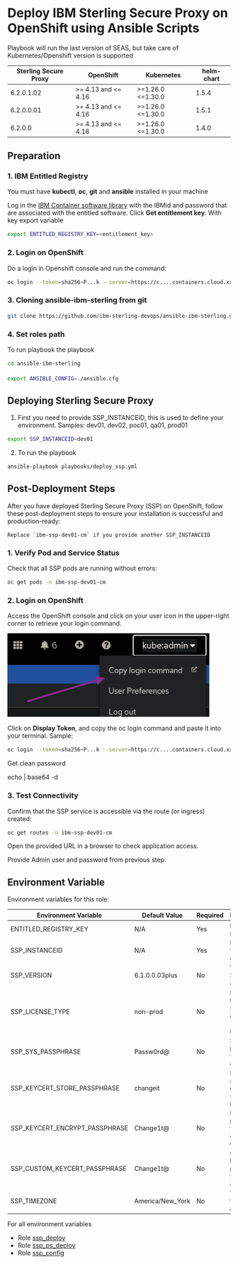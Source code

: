 # Deploy IBM Sterling Secure Proxy on OpenShift using Ansible Scripts

Playbook will run the last version of SEAS, but take care of Kubernetes/Openshift version is supported

| Sterling Secure Proxy     | OpenShift           | Kubernetes          | helm-chart |
|---------------------------|---------------------|---------------------|------------|
| 6.2.0.1.02                | >= 4.13 and <= 4.16 | >=1.26.0 <=1.30.0   | 1.5.4      |
| 6.2.0.0.01                | >= 4.13 and <= 4.16 | >=1.26.0 <=1.30.0   | 1.5.1      |
| 6.2.0.0                   | >= 4.13 and <= 4.16 | >=1.26.0 <=1.30.0   | 1.4.0      |
## Preparation

### 1. IBM Entitled Registry

You must have **kubectl**, **oc**, **git** and **ansible** installed in your machine

Log in the [IBM Container software library](https://myibm.ibm.com/products-services/containerlibrary) with the IBMid and password that are associated with the entitled software. Click **Get entitlement key**. With key export variable

```bash 
export ENTITLED_REGISTRY_KEY=<entitlement_key>
```

### 2. Login on OpenShift

Do a login in Openshift console and run the command:

```bash 
oc login --token=sha256~P...k --server=https://c....containers.cloud.xxx.com:31234
```

### 3. Cloning ansible-ibm-sterling from git

```bash 
git clone https://github.com/ibm-sterling-devops/ansible-ibm-sterling.git
```

### 4. Set roles path

To run playbook the playbook

```bash 
cd ansible-ibm-sterling

export ANSIBLE_CONFIG=./ansible.cfg 
```

## Deploying Sterling Secure Proxy

1) First you need to provide SSP_INSTANCEID, this is used to define your environment. Samples: dev01, dev02, poc01, qa01, prod01

```bash 
export SSP_INSTANCEID=dev01
```

2) To run the playbook

```bash 
ansible-playbook playbooks/deploy_ssp.yml
```

## Post-Deployment Steps

After you have deployed Sterling Secure Proxy (SSP) on OpenShift, follow these post-deployment steps to ensure your installation is successful and production-ready:

```
Replace `ibm-ssp-dev01-cm` if you provide another SSP_INSTANCEID
```

### 1. Verify Pod and Service Status

Check that all SSP pods are running without errors:

```bash
oc get pods -n ibm-ssp-dev01-cm
```

### 2. Login on OpenShift

Access the OpenShift console and click on your user icon in the upper-right corner to retrieve your login command.

![Copy Login](./images/get_oc_login.png)

Click on **Display Token**, and copy the oc login command and paste it into your terminal. Sample:

```bash 
oc login --token=sha256~P...k --server=https://c....containers.cloud.xxx.com:31234
```

Get clean password

echo <value from adminPassword> | base64 -d

### 3. Test Connectivity

Confirm that the SSP service is accessible via the route (or ingress) created:

```bash
oc get routes -n ibm-ssp-dev01-cm
```
Open the provided URL in a browser to check application access.

Provide Admin user and password from previous step.



## Environment Variable

Environment variables for this role:

| Environment Variable                | Default Value   | Required | Description                                      |
|-------------------------------------|-----------------|----------|--------------------------------------------------|
| ENTITLED_REGISTRY_KEY               | N/A             | Yes      | Entitlement registry key                         |
| SSP_INSTANCEID                      | N/A             | Yes      | Instance ID for SSP application                  |
| SSP_VERSION                         | 6.1.0.0.03plus  | No       | Version of SSP application                       |
| SSP_LICENSE_TYPE                    | non-prod        | No       | License type for SSP application (prod or non-prod) |
| SSP_SYS_PASSPHRASE                  | Passw0rd@       | No       | System passphrase for SSP application            |
| SSP_KEYCERT_STORE_PASSPHRASE        | changeit        | No       | Keystore and certificate store passphrase        |
| SSP_KEYCERT_ENCRYPT_PASSPHRASE      | Change1t@       | No       | Encryption passphrase for keys and certificates  |
| SSP_CUSTOM_KEYCERT_PASSPHRASE       | Change1t@       | No       | Custom keystore passphrase for SSP application  |
| SSP_TIMEZONE                        | America/New_York| No       | Timezone for SSP application                    |


For all environment variables

* Role [ssp_deploy](../../roles/ssp_deploy)
* Role [ssp_ps_deploy](../../roles/ssp_ps_deploy)
* Role [ssp_config](../../roles/ssp_config)
